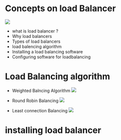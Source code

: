 # Concepts on load Balancer
![](https://editor.analyticsvidhya.com/uploads/77772load%20balancer.png)
- what is load balancer ?
- Why load balancers
- Types of load balancers
- load balencing algorithm
- Installing a load balancing software
- Configuring software for loadbalancing

# Load Balancing algorithm
- Weighted Balncing Algorithm
![](https://static.thegeekstuff.com/wp-content/uploads/2016/01/1-weighted-scheduling-load-balancer.png)

- Round Robin Balancing
![](https://static.thegeekstuff.com/wp-content/uploads/2016/01/2-round-robin-load-balancer.png)

- Least connection Balancing
![](https://www.researchgate.net/profile/Raul-Valverde-3/publication/347808307/figure/fig2/AS:1000876902723590@1615639057440/Least-connection-algorithm.png)

# installing load balancer

